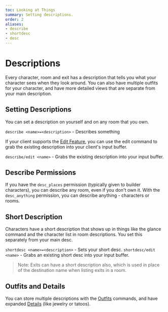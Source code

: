 ```yaml
---
toc: Looking at Things
summary: Setting descriptions.
order: 2
aliases:
- describe
- shortdesc
- desc
---
```

# Descriptions

Every character, room and exit has a description that tells you what your character sees when they look around.  You can also have multiple outfits for your character, and have more detailed views that are separate from your main description. 

## Setting Descriptions

You can set a description on yourself and on any room that you own.  

`describe <name>=<description>` - Describes something

If your client supports the [Edit Feature](/help/edit), you can use the edit command to grab the existing description into your client's input buffer.

`describe/edit <name>` - Grabs the existing description into your input buffer.

## Describe Permissions

If you have the `desc_places` permission (typically given to builder characters), you can describe any room, even if you don't own it.   With the `desc_anything` permission, you can describe anything - characters or rooms.

## Short Description

Characters have a short description that shows up in things like the glance command and the character list in room descriptions.  You set this separately from your main desc.

`shortdesc <name>=<description>` - Sets your short desc.
`shortdesc/edit <name>` - Grabs an existing short desc into your input buffer.
  
> Note: Exits can have a short description also, which is used in place of the destination name when listing exits in a room.

## Outfits and Details

You can store multiple descriptions with the [Outfits](/help/outfits) commands, and have expanded [Details](/help/details) (like jewelry or tatoos).